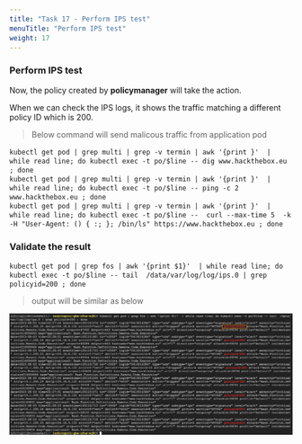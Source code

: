 ```yaml
---
title: "Task 17 - Perform IPS test"
menuTitle: "Perform IPS test"
weight: 17
---
```


### Perform IPS test

Now, the policy created by **policymanager** will take the action.  

When we can check the IPS logs, it shows the traffic matching a different policy ID which is 200.

> Below command will send malicous traffic from application pod

```
kubectl get pod | grep multi | grep -v termin | awk '{print }'  | while read line; do kubectl exec -t po/$line -- dig www.hackthebox.eu ; done 
kubectl get pod | grep multi | grep -v termin | awk '{print }'  | while read line; do kubectl exec -t po/$line -- ping -c 2  www.hackthebox.eu ; done 
kubectl get pod | grep multi | grep -v termin | awk '{print }'  | while read line; do kubectl exec -t po/$line --  curl --max-time 5  -k -H "User-Agent: () { :; }; /bin/ls" https://www.hackthebox.eu ; done
```

### Validate the result

```
kubectl get pod | grep fos | awk '{print $1}'  | while read line; do kubectl exec -t po/$line -- tail  /data/var/log/log/ips.0 | grep policyid=200 ; done
```

> output will be similar as below

![envOutput](ips-test-results-2.png)